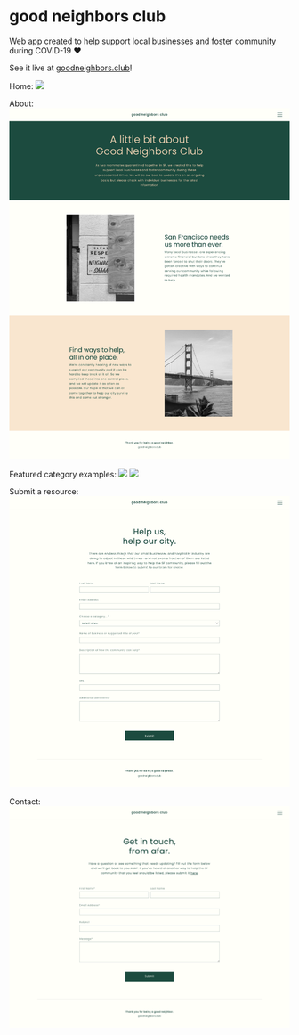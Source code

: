 # good neighbors club

Web app created to help support local businesses and foster community during COVID-19 ♥️

See it live at [goodneighbors.club](http://www.goodneighbors.club/)!

Home:
![](https://github.com/asmarshall/good-neighbors-club/blob/master/screenshots/home.png)

About:
![](https://github.com/asmarshall/good-neighbors-club/blob/master/screenshots/about.png)

Featured category examples:
![](https://github.com/asmarshall/good-neighbors-club/blob/master/screenshots/resources.png)
![](https://github.com/asmarshall/good-neighbors-club/blob/master/screenshots/bars.png)

Submit a resource:
![](https://github.com/asmarshall/good-neighbors-club/blob/master/screenshots/submit.png)

Contact:
![](https://github.com/asmarshall/good-neighbors-club/blob/master/screenshots/contact.png)
